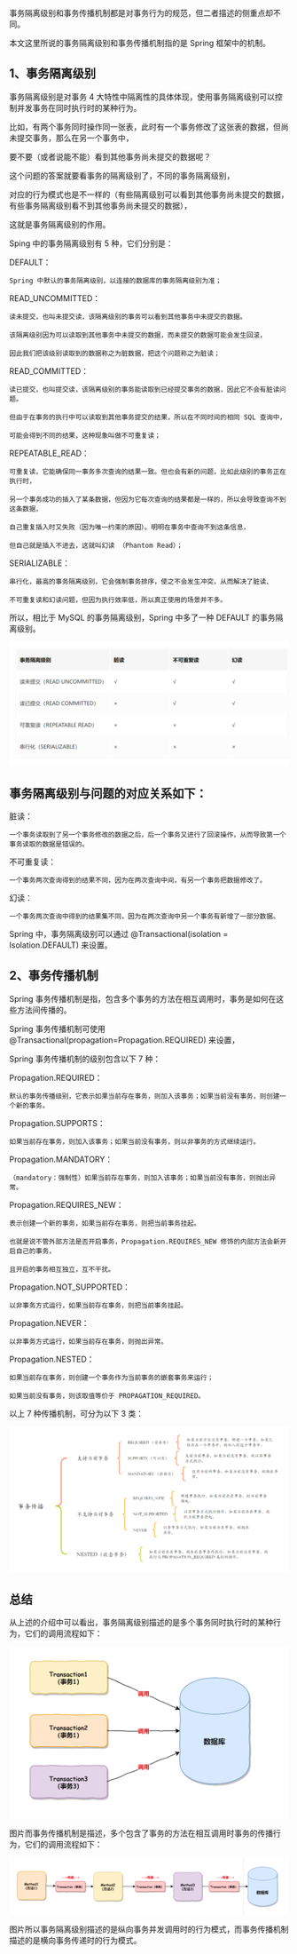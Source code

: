 事务隔离级别和事务传播机制都是对事务行为的规范，但二者描述的侧重点却不同。

本文这里所说的事务隔离级别和事务传播机制指的是 Spring 框架中的机制。

1、事务隔离级别
---

事务隔离级别是对事务 4 大特性中隔离性的具体体现，使用事务隔离级别可以控制并发事务在同时执行时的某种行为。

比如，有两个事务同时操作同一张表，此时有一个事务修改了这张表的数据，但尚未提交事务，那么在另一个事务中，

要不要（或者说能不能）看到其他事务尚未提交的数据呢？

这个问题的答案就要看事务的隔离级别了，不同的事务隔离级别，

对应的行为模式也是不一样的（有些隔离级别可以看到其他事务尚未提交的数据，有些事务隔离级别看不到其他事务尚未提交的数据），

这就是事务隔离级别的作用。

Sping 中的事务隔离级别有 5 种，它们分别是：

DEFAULT：

    Spring 中默认的事务隔离级别，以连接的数据库的事务隔离级别为准；

READ_UNCOMMITTED：

    读未提交，也叫未提交读，该隔离级别的事务可以看到其他事务中未提交的数据。

    该隔离级别因为可以读取到其他事务中未提交的数据，而未提交的数据可能会发生回滚，

    因此我们把该级别读取到的数据称之为脏数据，把这个问题称之为脏读；

READ_COMMITTED：

    读已提交，也叫提交读，该隔离级别的事务能读取到已经提交事务的数据，因此它不会有脏读问题。

    但由于在事务的执行中可以读取到其他事务提交的结果，所以在不同时间的相同 SQL 查询中，

    可能会得到不同的结果，这种现象叫做不可重复读；

REPEATABLE_READ：

    可重复读，它能确保同一事务多次查询的结果一致。但也会有新的问题，比如此级别的事务正在执行时，

    另一个事务成功的插入了某条数据，但因为它每次查询的结果都是一样的，所以会导致查询不到这条数据，

    自己重复插入时又失败（因为唯一约束的原因）。明明在事务中查询不到这条信息，

    但自己就是插入不进去，这就叫幻读 （Phantom Read）；


SERIALIZABLE：

    串行化，最高的事务隔离级别，它会强制事务排序，使之不会发生冲突，从而解决了脏读、

    不可重复读和幻读问题，但因为执行效率低，所以真正使用的场景并不多。

所以，相比于 MySQL 的事务隔离级别，Spring 中多了一种 DEFAULT 的事务隔离级别。

![img_3.png](img_3.png)

事务隔离级别与问题的对应关系如下：
---
脏读：

    一个事务读取到了另一个事务修改的数据之后，后一个事务又进行了回滚操作，从而导致第一个事务读取的数据是错误的。


不可重复读：

    一个事务两次查询得到的结果不同，因为在两次查询中间，有另一个事务把数据修改了。
幻读：

    一个事务两次查询中得到的结果集不同，因为在两次查询中另一个事务有新增了一部分数据。

Spring 中，事务隔离级别可以通过 @Transactional(isolation = Isolation.DEFAULT) 来设置。

2、事务传播机制
---

Spring 事务传播机制是指，包含多个事务的方法在相互调用时，事务是如何在这些方法间传播的。

Spring 事务传播机制可使用 @Transactional(propagation=Propagation.REQUIRED) 来设置，

Spring 事务传播机制的级别包含以下 7 种：

Propagation.REQUIRED：

    默认的事务传播级别，它表示如果当前存在事务，则加入该事务；如果当前没有事务，则创建一个新的事务。

Propagation.SUPPORTS：

    如果当前存在事务，则加入该事务；如果当前没有事务，则以非事务的方式继续运行。

Propagation.MANDATORY：

    （mandatory：强制性）如果当前存在事务，则加入该事务；如果当前没有事务，则抛出异常。

Propagation.REQUIRES_NEW：

    表示创建一个新的事务，如果当前存在事务，则把当前事务挂起。

    也就是说不管外部方法是否开启事务，Propagation.REQUIRES_NEW 修饰的内部方法会新开启自己的事务，

    且开启的事务相互独立，互不干扰。

Propagation.NOT_SUPPORTED：

    以非事务方式运行，如果当前存在事务，则把当前事务挂起。

Propagation.NEVER：

    以非事务方式运行，如果当前存在事务，则抛出异常。

Propagation.NESTED：

    如果当前存在事务，则创建一个事务作为当前事务的嵌套事务来运行；

    如果当前没有事务，则该取值等价于 PROPAGATION_REQUIRED。

以上 7 种传播机制，可分为以下 3 类：

![img_2.png](img_2.png)

总结
---

从上述的介绍中可以看出，事务隔离级别描述的是多个事务同时执行时的某种行为，它们的调用流程如下：

![img_1.png](img_1.png)

图片而事务传播机制是描述，多个包含了事务的方法在相互调用时事务的传播行为，它们的调用流程如下：

![img.png](img.png)

图片所以事务隔离级别描述的是纵向事务并发调用时的行为模式，而事务传播机制描述的是横向事务传递时的行为模式。